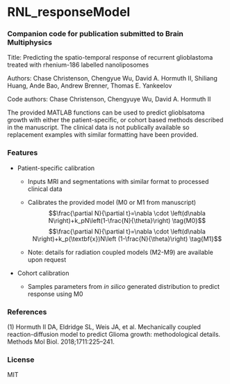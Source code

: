 # RNL_responseModel
### Companion code for publication submitted to Brain Multiphysics
Title: Predicting the spatio-temporal response of recurrent glioblastoma treated with rhenium-186 labelled nanoliposomes

Authors: Chase Christenson, Chengyue Wu, David A. Hormuth II, Shiliang Huang, Ande Bao, Andrew Brenner, Thomas E. Yankeelov

Code authors: Chase Christenson, Chengyuye Wu, David A. Hormuth II

The provided MATLAB functions can be used to predict glioblsatoma growth with either the patient-specific, or cohort based methods described in the manuscript. The clinical data is not publically available so replacement examples with similar formatting have been provided.

### Features
- Patient-specific calibration

  - Inputs MRI and segmentations with similar format to processed clinical data

  - Calibrates the provided model (M0 or M1 from manuscript)
$$\frac{\partial N}{\partial t}=\nabla \cdot \left(d\nabla N\right)+k_pN\left(1-\frac{N}{\theta}\right) \tag{M0}$$
$$\frac{\partial N}{\partial t}=\nabla \cdot \left(d\nabla N\right)+k_p(\textbf{x})N\left (1-\frac{N}{\theta}\right) \tag{M1}$$

  - Note: details for radiation coupled models (M2-M9) are available upon request

- Cohort calibration

  - Samples parameters from _in silico_ generated distribution to predict response using M0

### References
(1) Hormuth II DA, Eldridge SL, Weis JA, et al. Mechanically coupled reaction-diffusion model to predict Glioma growth: methodological details. Methods Mol Biol. 2018;1711:225–241.
### License
MIT
